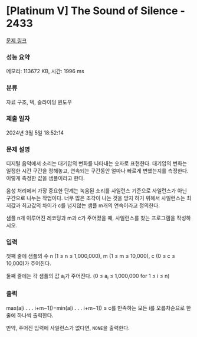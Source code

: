 # [Platinum V] The Sound of Silence - 2433 

[문제 링크](https://www.acmicpc.net/problem/2433) 

### 성능 요약

메모리: 113672 KB, 시간: 1996 ms

### 분류

자료 구조, 덱, 슬라이딩 윈도우

### 제출 일자

2024년 3월 5일 18:52:14

### 문제 설명

<p>디지털 음악에서 소리는 대기압의 변화를 나타내는 숫자로 표현한다. 대기압의 변화는 일정한 시간 구간을 정해놓고, 연속되는 구간동안 얼마나 빠르게 변했는지를 측정한다. 이렇게 측정한 값을 샘플이라고 한다.</p>

<p>음성 처리에서 가장 중요한 단계는 녹음된 소리를 사일런스 기준으로 사일런스가 아닌 구간으로 나누는 작업이다. 너무 많은 조각이 나는 것을 방지 하기 위해서 사일런스는 최저값과 최고값의 차이가 c를 넘지않는 샘플 m개의 연속이라고 정의한다.</p>

<p>샘플 n개 이루어진 레코딩과 m과 c가 주어졌을 때, 사일런스를 찾는 프로그램을 작성하시오.</p>

### 입력 

 <p>첫째 줄에 샘플의 수 n (1 ≤ n ≤ 1,000,000), m (1 ≤ m ≤ 10,000), c (0 ≤ c ≤ 10,000)가 주어진다.</p>

<p>둘째 줄에는 각 샘플의 값 a<sub>i</sub>가 주어진다. (0 ≤ a<sub>i</sub> ≤ 1,000,000 for 1 ≤ i ≤ n)</p>

### 출력 

 <p>max(a[i . . . i+m−1])−min(a[i . . . i+m−1]) ≤ c를 만족하는 모든 i를 오름차순으로 한 줄에 하나씩 출력한다.</p>

<p>만약, 주어진 입력에 사일런스가 없다면, <code>NONE</code>을 출력한다.</p>

